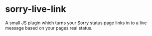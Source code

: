 sorry-live-link
===============

A small JS plugin which turns your Sorry status page links in to a live message based on your pages real status.
